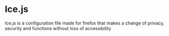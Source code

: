 # Ice.js
Ice.js is a configuration file made for firefox that makes a change of privacy, security and functions without loss of accessibility 
